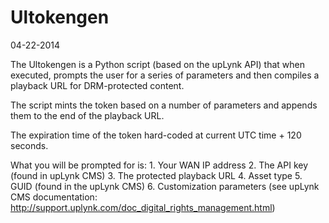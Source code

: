 Ultokengen
==========

04-22-2014

The Ultokengen is a Python script (based on the upLynk API) that when executed, prompts the user for a series of parameters and then compiles a playback URL for DRM-protected content.

The script mints the token based on a number of parameters and appends them to the end of the playback URL.

The expiration time of the token hard-coded at current UTC time + 120 seconds.

  What you will be prompted for is:
    1.       Your WAN IP address
    2.       The API key (found in upLynk CMS)
    3.       The protected playback URL
    4.       Asset type
    5.       GUID (found in the upLynk CMS)
    6.       Customization parameters (see upLynk CMS documentation: http://support.uplynk.com/doc_digital_rights_management.html)
